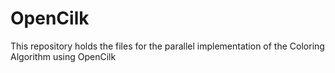 # OpenCilk
This repository holds the files for the parallel implementation of the Coloring Algorithm using OpenCilk

